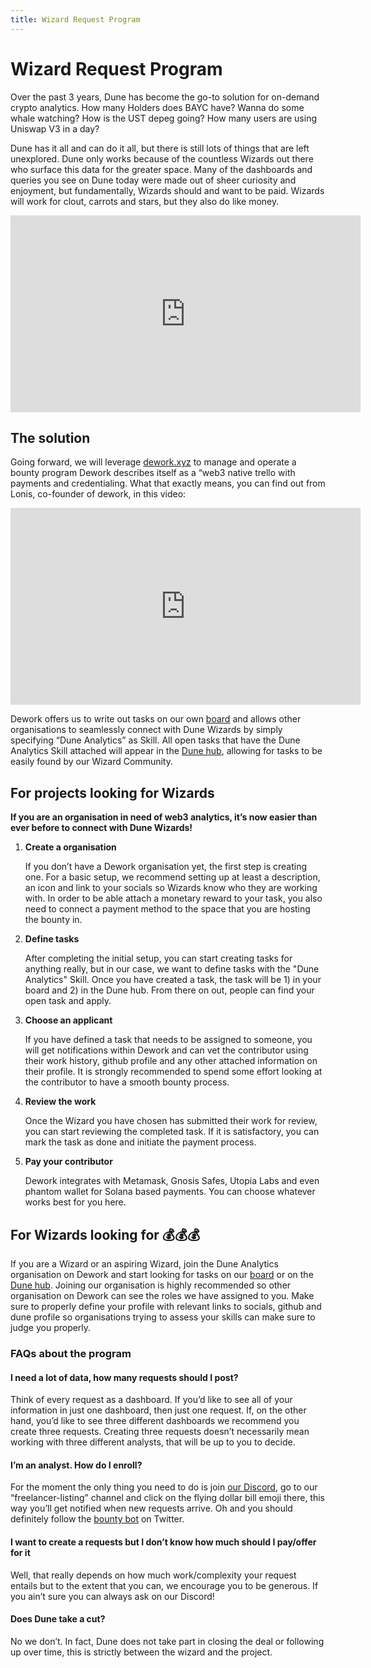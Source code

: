 ```yaml
---
title: Wizard Request Program
---
```


# Wizard Request Program

Over the past 3 years, Dune has become the go-to solution for on-demand crypto analytics. 
How many Holders does BAYC have? Wanna do some whale watching? How is the UST depeg going? How many users are using Uniswap V3 in a day?

Dune has it all and can do it all, but there is still lots of things that are left unexplored. Dune only works because of the countless Wizards out there who surface this data for the greater space. Many of the dashboards and queries you see on Dune today were made out of sheer curiosity and enjoyment, but fundamentally, Wizards should and want to be paid.
Wizards will work for clout, carrots and stars, but they also do like money.

<iframe width="560" height="315" src="https://www.youtube.com/embed/MRfC9cqAUKw" title="YouTube video player" frameborder="0" allow="accelerometer; autoplay; clipboard-write; encrypted-media; gyroscope; picture-in-picture" allowfullscreen></iframe>

## The solution

Going forward, we will leverage [dework.xyz](https://www.dework.xyz) to manage and operate a bounty program 
Dework describes itself as a “web3 native trello with payments and credentialing. What that exactly means, you can find out from Lonis, co-founder of dework, in this video:

<iframe width="560" height="315" src="https://www.youtube.com/embed/hyOLRGurjDc" title="YouTube video player" frameborder="0" allow="accelerometer; autoplay; clipboard-write; encrypted-media; gyroscope; picture-in-picture" allowfullscreen></iframe>

Dework offers us to write out tasks on our own [board](https://app.dework.xyz/dune/board) and allows other organisations to seamlessly connect with Dune Wizards by simply specifying “Dune Analytics” as Skill. All open tasks that have the Dune Analytics Skill attached will appear in the [Dune hub](https://app.dework.xyz/hubs/dune), allowing for tasks to be easily found by our Wizard Community.


## For projects looking for Wizards

**If you are an organisation in need of web3 analytics, it’s now easier than ever before to connect with Dune Wizards!**

1. **Create a organisation**

	If you don’t have a Dework organisation yet, the first step is creating one. For a basic setup, we recommend setting up at least a description, an icon and link to your socials so Wizards know who they are working with. In order to be able attach a monetary reward to your task, you also need to connect a payment method to the space that you are hosting the bounty in.
    
2. **Define tasks**

     After completing the initial setup, you can start creating tasks for anything really, but in our case, we want to define tasks with the "Dune Analytics" Skill. Once you have created a task, the task will be 1) in your board and 2) in the Dune hub. From there on out, people can find your open task and apply.

3.  **Choose an applicant**

    If you have defined a task that needs to be assigned to someone, you will get notifications within Dework and can vet the contributor using their work history, github profile and any other attached information on their profile. It is strongly recommended to spend some effort looking at the contributor to have a smooth bounty process.

4.  **Review the work**

    Once the Wizard you have chosen has submitted their work for review, you can start reviewing the completed task. If it is satisfactory, you can mark the task as done and initiate the payment process.

5.  **Pay your contributor**

    Dework integrates with Metamask, Gnosis Safes, Utopia Labs and even phantom wallet for Solana based payments. You can choose whatever works best for you here.





## For Wizards looking for :moneybag::moneybag::moneybag:

If you are a Wizard or an aspiring Wizard, join the Dune Analytics organisation on Dework and start looking for tasks on our [board](https://app.dework.xyz/dune/board) or on the [Dune hub](https://app.dework.xyz/hubs/dune). Joining our organisation is highly recommended so other organisation on Dework can see the roles we have assigned to you. Make sure to properly define your profile with relevant links to socials, github and dune profile so organisations trying to assess your skills can make sure to judge you properly.


### FAQs about the program

#### I need a lot of data, how many requests should I post?

Think of every request as a dashboard. If you’d like to see all of your information in just one dashboard, then just one request. If, on the other hand, you’d like to see three different dashboards we recommend you create three requests. Creating three requests doesn’t necessarily mean working with three different analysts, that will be up to you to decide.

#### I’m an analyst. How do I enroll?

For the moment the only thing you need to do is join [our Discord](https://discord.gg/dunecom), go to our “freelancer-listing” channel and click on the flying dollar bill emoji there, this way you’ll get notified when new requests arrive. Oh and you should definitely follow the [bounty bot](https://twitter.com/Dune_Bounties) on Twitter.

#### I want to create a requests but I don’t know how much should I pay/offer for it

Well, that really depends on how much work/complexity your request entails but to the extent that you can, we encourage you to be generous. If you ain’t sure you can always ask on our Discord!

#### Does Dune take a cut?

No we don’t. In fact, Dune does not take part in closing the deal or following up over time, this is strictly between the wizard and the project.
